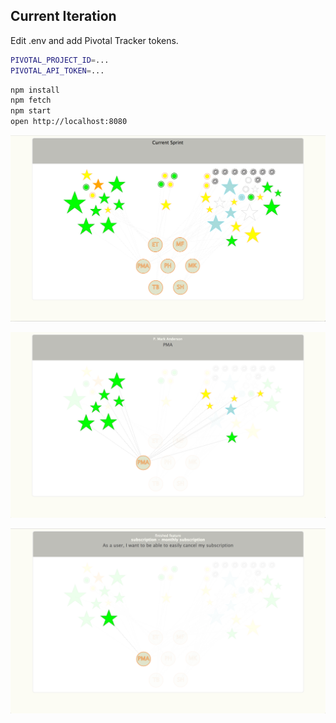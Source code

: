 ## Current Iteration

Edit .env and add Pivotal Tracker tokens.

```sh
PIVOTAL_PROJECT_ID=...
PIVOTAL_API_TOKEN=...
```

```sh
npm install
npm fetch
npm start
open http://localhost:8080
```

![](https://github.com/pmark/pivotal-current-d3-force/raw/master/static/images/screenshot1.png)

![](https://github.com/pmark/pivotal-current-d3-force/raw/master/static/images/screenshot2.png)

![](https://github.com/pmark/pivotal-current-d3-force/raw/master/static/images/screenshot3.png)
